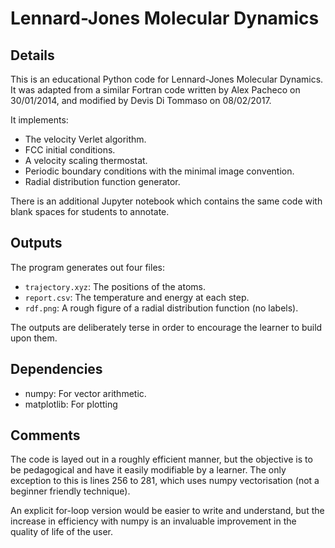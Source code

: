 # Lennard-Jones Molecular Dynamics

## Details

This is an educational Python code for Lennard-Jones Molecular Dynamics. It was
adapted from a similar Fortran code written by Alex Pacheco on 30/01/2014, and
modified by Devis Di Tommaso on 08/02/2017.

It implements:

- The velocity Verlet algorithm.
- FCC initial conditions.
- A velocity scaling thermostat.
- Periodic boundary conditions with the minimal image convention.
- Radial distribution function generator.

There is an additional Jupyter notebook which contains the same code with blank
spaces for students to annotate.

## Outputs

The program generates out four files:

- `trajectory.xyz`: The positions of the atoms.
- `report.csv`: The temperature and energy at each step.
- `rdf.png`: A rough figure of a radial distribution function (no labels).

The outputs are deliberately terse in order to encourage the learner to build
upon them.

## Dependencies

- numpy: For vector arithmetic.
- matplotlib: For plotting

## Comments

The code is layed out in a roughly efficient manner, but the objective is to be
pedagogical and have it easily modifiable by a learner. The only exception to
this is lines 256 to 281, which uses numpy vectorisation (not a beginner
friendly technique).

An explicit for-loop version would be easier to write and understand, but the
increase in efficiency with numpy is an invaluable improvement in the quality of
life of the user.
